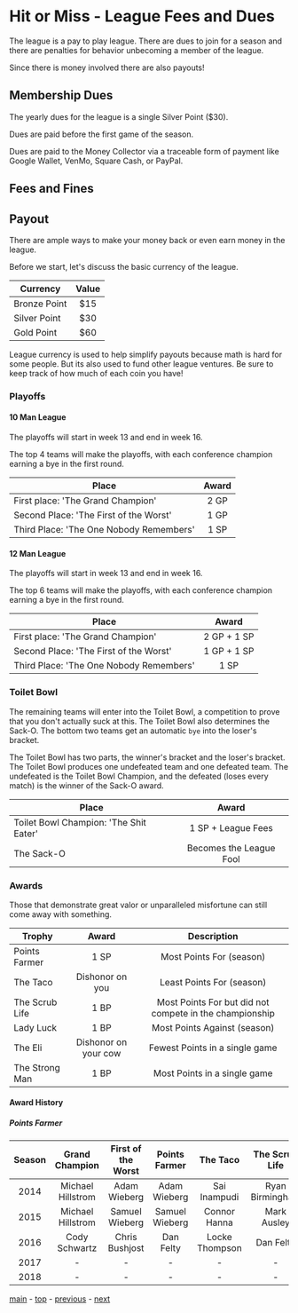 # Hit or Miss - League Fees and Dues

The league is a pay to play league.
There are dues to join for a season and there are penalties for behavior unbecoming
a member of the league.

Since there is money involved there are also payouts!

## Membership Dues

The yearly dues for the league is a single Silver Point ($30).

Dues are paid before the first game of the season.

Dues are paid to the Money Collector via a traceable form of payment like Google Wallet, VenMo, Square Cash, or PayPal.

## Fees and Fines

## Payout

There are ample ways to make your money back or even earn money in the league.

Before we start, let's discuss the basic currency of the league.

| Currency | Value |
| --- |:---:|
| Bronze Point | $15 |
| Silver Point | $30 |
| Gold Point | $60 |

League currency is used to help simplify payouts because math is hard for some people.
But its also used to fund other league ventures. Be sure to keep track of how much of each coin you have!

### Playoffs

#### 10 Man League

The playoffs will start in week 13 and end in week 16.

The top 4 teams will make the playoffs, with each conference champion earning a bye in the first round.

| Place | Award |
| --- |:---:|
| First place: 'The Grand Champion' | 2 GP |
| Second Place: 'The First of the Worst'| 1 GP |
| Third Place: 'The One Nobody Remembers' | 1 SP |

#### 12 Man League

The playoffs will start in week 13 and end in week 16.

The top 6 teams will make the playoffs, with each conference champion earning a bye in the first round.

| Place | Award |
| --- |:---:|
| First place: 'The Grand Champion' | 2 GP + 1 SP |
| Second Place: 'The First of the Worst'| 1 GP + 1 SP |
| Third Place: 'The One Nobody Remembers' | 1 SP |

### Toilet Bowl

The remaining teams will enter into the Toilet Bowl, a competition to prove that you don't actually suck at this.
The Toilet Bowl also determines the Sack-O. The bottom two teams get an automatic `bye` into the loser's bracket.

The Toilet Bowl has two parts, the winner's bracket and the loser's bracket.
The Toilet Bowl produces one undefeated team and one defeated team.
The undefeated is the Toilet Bowl Champion, and the defeated (loses every match) is the winner of the Sack-O award.

| Place | Award |
| --- |:---:|
| Toilet Bowl Champion: 'The Shit Eater' | 1 SP + League Fees |
| The Sack-O | Becomes the League Fool |

### Awards

Those that demonstrate great valor or unparalleled misfortune can still come away with something.

| Trophy | Award | Description |
| --- |:---:|:---:|
| Points Farmer | 1 SP | Most Points For (season) |
| The Taco | Dishonor on you | Least Points For (season) |
| The Scrub Life | 1 BP | Most Points For but did not compete in the championship |
| Lady Luck | 1 BP | Most Points Against (season) |
| The Eli | Dishonor on your cow | Fewest Points in a single game |
| The Strong Man | 1 BP | Most Points in a single game |

#### Award History

##### Points Farmer
| Season | Grand Champion | First of the Worst | Points Farmer | The Taco | The Scrub Life | Lady Luck | The Eli | The Strong Man | Toilet Bowl Champion | Sack-O |
|:---:|:---:|:---:|:---:|:---:|:---:|:---:|:---:|:---:|:---:|:---:|
| 2014 | Michael Hillstrom | Adam Wieberg | Adam Wieberg | Sai Inampudi | Ryan Birmingham | Sai Inampudi | - | - | - | Sai Inampudi |
| 2015 | Michael Hillstrom | Samuel Wieberg | Samuel Wieberg | Connor Hanna | Mark Ausley | Mark Ausley | - | - | - | Chris Bushjost |
| 2016 | Cody Schwartz | Chris Bushjost | Dan Felty | Locke Thompson | Dan Felty | Matt Delaney | Adam Wieberg | Dan Felty | Adam Wieberg | Locke Thompson |
| 2017 | - | - | - | - | - | - | - | - | - | - |
| 2018 | - | - | - | - | - | - | - | - | - | - |

[main][main] - [top][top] - [previous][previous] - [next][next]

[main]: readme.md
[top]: league_fees_and_dues.md
[previous]: rituals_and_proceedings.md
[next]: scoring.md
